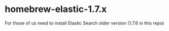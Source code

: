 # homebrew-elastic-1.7.x
For those of us need to install Elastic Search older version (1.7.6 in this repo)
